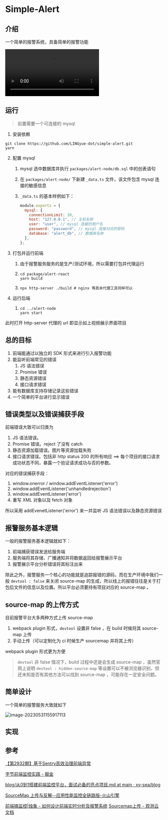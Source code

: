 # Simple-Alert

## 介绍

一个简单的报警系统，具备简单的报警功能

![example video](https://typora-1300781048.cos.ap-beijing.myqcloud.com/img/202306011120133.mp4)

## 运行



> 前置需要一个可连接的 mysql

1. 安装依赖

```shell
git clone https://github.com/LINGyue-dot/simple-alert.git
yarn
```

2. 配置 mysql

   1. mysql 选中数据库并执行 `packages/alert-node/db.sql`  中的创表语句

   2. 在 `packages/alert-node/` 下新建 `_data.ts` 文件，该文件包含 mysql 连接的敏感信息

   3. `_data.ts` 的基本样例如下：

      ```js
      module.exports = {
        mysql: {
          connectionLimit: 10,
          host: "127.0.0.1", // 主机名称
          user: "user", // mysql 连接的用户名
          password: "password", // mysql 连接对应的密码
          database: "alert_db", // 数据库名称
        },
      };
      ```

3. 打包并运行前端

   1. 由于报警服务服务的是生产/测试环境，所以需要打包并代理运行

   2. ```shell
      cd package/alert-react 
      yarn build
      ```

   3. ```shell
      npx http-server ./build # nginx 等其余代理工具同样可以 
      ```

4. 运行后端

   1. ```shell
      cd ../alert-node 
      yarn start
      ```

      

此时打开 http-server 代理的 url 即显示如上视频展示界面项目





## 总的目标

1. 前端能通过以独立的 SDK 形式来进行引入报警功能
2. 能监听前端常见的错误
   1. JS 语法错误
   2. Promise 错误
   3. 静态资源错误
   4. 接口请求错误
3. 能有数据库支持存储记录这些错误
4. 一个简单的平台进行显示错误

## 错误类型以及错误捕获手段

前端错误大致可以归类为

1. JS 语法错误。
2. Promise 错误。reject 了没有 catch
3. 静态资源加载错误。图片等资源加载失败
4. 接口请求错误。包括非 http status 200 的所有响应 ==> 每个项目的接口请求成功状态不同，暴露一个验证请求成功与否的参数。

对应的错误捕获手段：

1. window.onerror / window.addEventListener('error')
2. window.addEventListener('unhandledrejection')
3. window.addEventListener('error')
4. 重写 XML 对象以及 fetch 对象

所以采用 addEvenetListener('error') 来一并监听 JS 语法错误以及静态资源错误





## 报警服务基本逻辑

一般的报警服务基本逻辑就如下：

1. 前端捕获错误发送给服务端
2. 服务端将其存储、广播通知并将数据返回给报警展示平台
3. 报警展示平台分析错误将其标注出来

除此之外，报警服务一个核心的功能就是追踪报错的源码，而在生产环境中我们一般 `devtool : false` 来关闭 source-map 的生成，所以线上的报错往往是关于打包后文件的信息以及位置。所以平台必须要持有项目对应的 source-map 。

## source-map 的上传方式

目前报警平台大多两种方式上传 source-map 

1. webpack plugin 形式，`devtool` 设置非 false ，在 build 时候将其 source-map 上传
2. 手动上传（可以定制化为 ci 时候生产 sourcemap 并将其上传）

 webpack plugin 形式更为方便

> `devtool` 非 false 情况下，build 过程中还是会生成 source-map ，虽然官网上说明 `devtool : hidden-source-map` 等设置可以不被浏览器识别，但还未知是否有其他方法可以找到 source-map ，可能存在一定安全问题。

## 简单设计

一个简单的报警服务大致就如下

![image-20230531155917113](https://typora-1300781048.cos.ap-beijing.myqcloud.com/img/202305311559370.png)





## 实现











## 参考

[【第2932期】基于Sentry高效治理前端异常](https://mp.weixin.qq.com/s/9w62gQxhIQO_mWBhs8RHVQ)

[字节前端监控实践 - 掘金](https://juejin.cn/post/7195496297150709821#heading-0)

[blog/从0到1搭建前端监控平台，面试必备的亮点项目.md at main · xy-sea/blog](https://github.com/xy-sea/blog/blob/main/markdown/从0到1搭建前端监控平台，面试必备的亮点项目.md)

[SourceMap 上传与反解--应用性能监控全链路版-火山引擎](https://www.volcengine.com/docs/6431/104839#验证sourcemap合法性)

[前端搞监控|烛象 - 如何设计前端实时分析及报警系统](https://zhuanlan.zhihu.com/p/159115081) [Sourcemap上传 - 观测云文档](https://docs.guance.com/real-user-monitoring/sourcemap/)